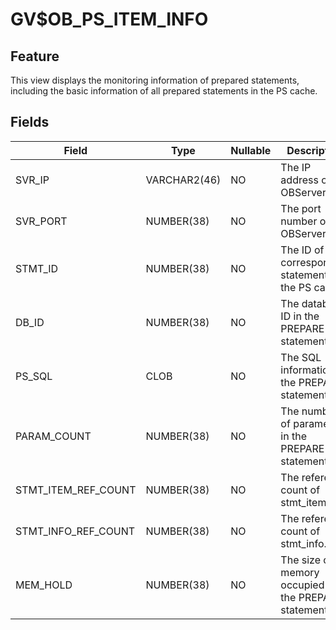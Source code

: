 GV$OB_PS_ITEM_INFO
=======================================

Feature
---------------------------

This view displays the monitoring information of prepared statements, including the basic information of all prepared statements in the PS cache.

Fields
-----------------------------



| Field | Type | Nullable | Description |
|---------------------|--------------|------------|----------------------------|
| SVR_IP | VARCHAR2(46) | NO | The IP address of the OBServer. |
| SVR_PORT | NUMBER(38) | NO | The port number of the OBServer. |
| STMT_ID | NUMBER(38) | NO | The ID of the corresponding statement in the PS cache. |
| DB_ID | NUMBER(38) | NO | The database ID in the PREPARE statement. |
| PS_SQL | CLOB | NO | The SQL information of the PREPARE statement. |
| PARAM_COUNT | NUMBER(38) | NO | The number of parameters in the PREPARE statement. |
| STMT_ITEM_REF_COUNT | NUMBER(38) | NO | The reference count of stmt_item. |
| STMT_INFO_REF_COUNT | NUMBER(38) | NO | The reference count of stmt_info. |
| MEM_HOLD | NUMBER(38) | NO | The size of memory occupied by the PREPARE statement. |


